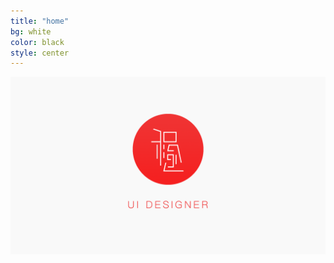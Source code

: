 ```yaml
---
title: "home"
bg: white
color: black
style: center
---
```


<div class="subtlecircle sectiondivider-big">
	  <img src="../img/main.png"  />
    </div>